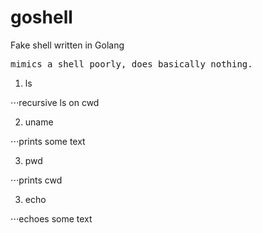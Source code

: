 # goshell
Fake shell written in Golang
<pre>
mimics a shell poorly, does basically nothing.</pre>
1. ls 

⋅⋅⋅recursive ls on cwd

2. uname

⋅⋅⋅prints some text

3. pwd 

⋅⋅⋅prints cwd

3. echo 

⋅⋅⋅echoes some text


